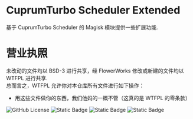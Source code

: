 # CuprumTurbo Scheduler Extended
基于 CuprumTurbo Scheduler 的 Magisk 模块提供一些扩展功能.
# 营业执照
未改动的文件均以 BSD-3 进行共享，经 FlowerWorks 修改或新建的文件均以 WTFPL 进行共享.    
总而言之，WTFPL 允许你对本仓库所有文件进行如下操作：
- 用这些文件做你的东西，我们他妈的一概不管（这真的是 WTFPL 的零条款）

![GitHub License](https://img.shields.io/github/license/FlowerWorks/CuprumTurbo-Magisk-Extended?style=for-the-badge)
![Static Badge](https://img.shields.io/badge/Maintain-Sunflower-blue?style=for-the-badge)
![Static Badge](https://img.shields.io/badge/Powered_by_FlowerWorks-A21538?style=for-the-badge)
![Static Badge](https://img.shields.io/badge/Apodidae_Extend-8A2BE2?style=for-the-badge)

